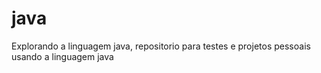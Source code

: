 # java

Explorando a linguagem java, repositorio para testes e projetos pessoais usando a linguagem java 
